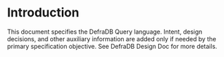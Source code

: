 # Introduction

This document specifies the DefraDB Query language. Intent, design decisions, and other auxiliary information are added only if needed by the primary specification objective. See DefraDB Design Doc for more details.